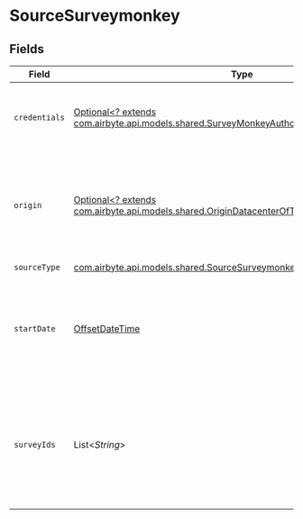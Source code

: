 # SourceSurveymonkey


## Fields

| Field                                                                                                                                                         | Type                                                                                                                                                          | Required                                                                                                                                                      | Description                                                                                                                                                   | Example                                                                                                                                                       |
| ------------------------------------------------------------------------------------------------------------------------------------------------------------- | ------------------------------------------------------------------------------------------------------------------------------------------------------------- | ------------------------------------------------------------------------------------------------------------------------------------------------------------- | ------------------------------------------------------------------------------------------------------------------------------------------------------------- | ------------------------------------------------------------------------------------------------------------------------------------------------------------- |
| `credentials`                                                                                                                                                 | [Optional<? extends com.airbyte.api.models.shared.SurveyMonkeyAuthorizationMethod>](../../models/shared/SurveyMonkeyAuthorizationMethod.md)                   | :heavy_minus_sign:                                                                                                                                            | The authorization method to use to retrieve data from SurveyMonkey                                                                                            |                                                                                                                                                               |
| `origin`                                                                                                                                                      | [Optional<? extends com.airbyte.api.models.shared.OriginDatacenterOfTheSurveyMonkeyAccount>](../../models/shared/OriginDatacenterOfTheSurveyMonkeyAccount.md) | :heavy_minus_sign:                                                                                                                                            | Depending on the originating datacenter of the SurveyMonkey account, the API access URL may be different.                                                     |                                                                                                                                                               |
| `sourceType`                                                                                                                                                  | [com.airbyte.api.models.shared.SourceSurveymonkeySurveymonkey](../../models/shared/SourceSurveymonkeySurveymonkey.md)                                         | :heavy_check_mark:                                                                                                                                            | N/A                                                                                                                                                           |                                                                                                                                                               |
| `startDate`                                                                                                                                                   | [OffsetDateTime](https://docs.oracle.com/javase/8/docs/api/java/time/OffsetDateTime.html)                                                                     | :heavy_check_mark:                                                                                                                                            | UTC date and time in the format 2017-01-25T00:00:00Z. Any data before this date will not be replicated.                                                       | 2021-01-01T00:00:00Z                                                                                                                                          |
| `surveyIds`                                                                                                                                                   | List<*String*>                                                                                                                                                | :heavy_minus_sign:                                                                                                                                            | IDs of the surveys from which you'd like to replicate data. If left empty, data from all boards to which you have access will be replicated.                  |                                                                                                                                                               |